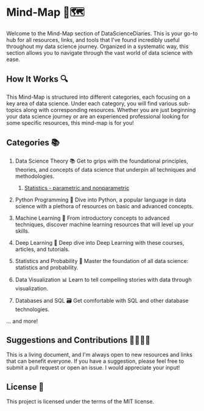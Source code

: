 # Mind-Map 🧠🗺️
Welcome to the Mind-Map section of DataScienceDiaries. This is your go-to hub for all resources, links, and tools that I've found incredibly useful throughout my data science journey. Organized in a systematic way, this section allows you to navigate through the vast world of data science with ease.

## How It Works 🔍
This Mind-Map is structured into different categories, each focusing on a key area of data science. Under each category, you will find various sub-topics along with corresponding resources. Whether you are just beginning your data science journey or are an experienced professional looking for some specific resources, this mind-map is for you!

## Categories 📚
1. Data Science Theory 📚
Get to grips with the foundational principles, theories, and concepts of data science that underpin all techniques and methodologies.
   1. [Statistics - parametric and nonparametric](https://www.ibm.com/docs/en/db2woc?topic=procedures-statistics-parametric-nonparametric)

2. Python Programming 🐍
Dive into Python, a popular language in data science with a plethora of resources on basic and advanced concepts.

3. Machine Learning 🤖
From introductory concepts to advanced techniques, discover machine learning resources that will level up your skills.

4. Deep Learning 🧠
Deep dive into Deep Learning with these courses, articles, and tutorials.

5. Statistics and Probability 🎲
Master the foundation of all data science: statistics and probability.

6. Data Visualization 📊
Learn to tell compelling stories with data through visualization.

7. Databases and SQL 🗃️
Get comfortable with SQL and other database technologies.

... and more!

## Suggestions and Contributions 🙋‍♀️🙋‍♂️
This is a living document, and I'm always open to new resources and links that can benefit everyone. If you have a suggestion, please feel free to submit a pull request or open an issue. I would appreciate your input!

## License 📜
This project is licensed under the terms of the MIT license.
